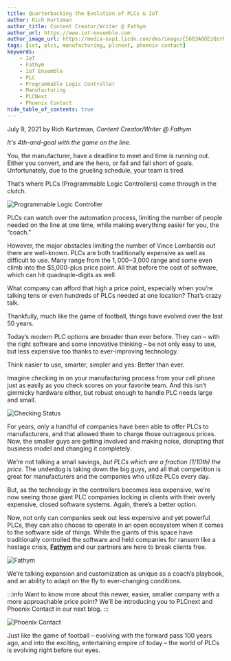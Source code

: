 ```yaml
---
title: Quarterbacking the Evolution of PLCs & IoT
author: Rich Kurtzman
author_title: Content Creator/Writer @ Fathym
author_url: https://www.iot-ensemble.com
author_image_url: https://media-exp1.licdn.com/dms/image/C5603AQGEzQzrR9oF7g/profile-displayphoto-shrink_100_100/0/1516568821506?e=1631145600&v=beta&t=UbUTLFlBOv3frvSDHoy1ctdriXvsGDGLt9MHjq8VXCo
tags: [iot, plcs, manufacturing, plcnext, phoenix contact]
keywords:
    - IoT
    - Fathym
    - IoT Ensemble
    - PLC
    - Programmable Logic Controller
    - Manufacturing
    - PLCNext
    - Phoenix Contact
hide_table_of_contents: true
---
```


July 9, 2021 by Rich Kurtzman, _Content Creator/Writer @ Fathym_

_It's 4th-and-goal with the game on the line._

You, the manufacturer, have a deadline to meet and time is running out. Either you convert, and are the hero, or fail and fall short of goals. Unfortunately, due to the grueling schedule, your team is tired. 

That’s where PLCs (Programmable Logic Controllers) come through in the clutch. 

![Programmable Logic Controller](https://www.iot-ensemble.com/img/screenshots/rkurtz1_generic_plc.png)
 
PLCs can watch over the automation process, limiting the number of people needed on the line at one time, while making everything easier for you, the “coach.” 

However, the major obstacles limiting the number of Vince Lombardis out there are well-known. PLCs are both traditionally expensive as well as difficult to use. Many range from the $1,000-$3,000 range and some even climb into the $5,000-plus price point.
All that before the cost of software, which can hit quadruple-digits as well. 

What company can afford that high a price point, especially when you’re talking tens or even hundreds of PLCs needed at one location? That’s crazy talk. 

Thankfully, much like the game of football, things have evolved over the last 50 years. 

Today’s modern PLC options are broader than ever before. They can – with the right software and some innovative thinking – be not only easy to use, but less expensive too thanks to ever-improving technology. 

Think easier to use, smarter, simpler and yes: Better than ever. 

Imagine checking in on your manufacturing process from your cell phone just as easily as you check scores on your favorite team. And this isn’t gimmicky hardware either, but robust enough to handle PLC needs large and small. 

![Checking Status](https://www.iot-ensemble.com/img/screenshots/rkurtz1_businessman_phone.png)
 
For years, only a handful of companies have been able to offer PLCs to manufacturers, and that allowed them to charge those outrageous prices. Now, the smaller guys are getting involved and making noise, disrupting that business model and changing it completely. 

We’re not talking a small savings, _but PLCs which are a fraction (1/10th) the price_. The underdog is taking down the big guys, and all that competition is great for manufacturers and the companies who utilize PLCs every day.

But, as the technology in the controllers becomes less expensive, we’re now seeing those giant PLC companies locking in clients with their overly expensive, closed software systems. Again, there’s a better option. 

Now, not only can companies seek out less expensive and yet powerful PLCs, they can also choose to operate in an open ecosystem when it comes to the software side of things. While the giants of this space have traditionally controlled the software and held companies for ransom like a hostage crisis, **[Fathym](https://www.iot-ensemble.com)** and our partners are here to break clients free. 

![Fathym](https://www.iot-ensemble.com/img/screenshots/rkurtz1_fathym_input_output.png)
 
We’re talking expansion and customization as unique as a coach’s playbook, and an ability to adapt on the fly to ever-changing conditions. 

:::info
Want to know more about this newer, easier, smaller company with a more approachable price point? We’ll be introducing you to PLCnext and Phoenix Contact in our next blog.
:::

![Phoenix Contact](https://www.iot-ensemble.com/img/screenshots/PLCnext_controllers.png)
 
Just like the game of football – evolving with the forward pass 100 years ago, and into the exciting, entertaining empire of today – the world of PLCs is evolving right before our eyes. 